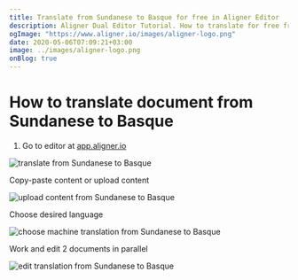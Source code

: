 ```yaml
---
title: Translate from Sundanese to Basque for free in Aligner Editor
description: Aligner Dual Editor Tutorial. How to translate for free from Sundanese to Basque. Aligner is multilingual document management platform. 
ogImage: "https://www.aligner.io/images/aligner-logo.png"
date: 2020-05-06T07:09:21+03:00
image: ../images/aligner-logo.png
onBlog: true
---
```


# How to translate document from Sundanese to Basque

1. Go to editor at [app.aligner.io](https://app.aligner.io "Aligner App web page")

![translate from Sundanese to Basque](../aligner-blank-editor.png "translate from Sundanese to Basque")

Copy-paste content or upload content

![upload content from Sundanese to Basque](../aligner-uploaded-document.png "upload content from Sundanese to Basque")

Choose desired language

![choose machine translation from Sundanese to Basque](../aligner-language-dropdown.png "choose machine translation from Sundanese to Basque")

Work and edit 2 documents in parallel

![edit translation from Sundanese to Basque](../aligner-double-sitded-editor.png "edit translation from Sundanese to Basque")

